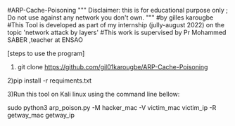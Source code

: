 #ARP-Cache-Poisoning
"""
    Disclaimer: this is for educational purpose only ; Do not use against any network you don't own.
"""
#by gilles karougbe
#This Tool is developed as part of my internship (jully-august 2022) on the topic 'network attack by layers'
#This  work is supervised by Pr Mohammed SABER ,teacher at ENSAO

[steps to use the program]
1) git clone https://github.com/gil01karougbe/ARP-Cache-Poisoning

2)pip install -r requiments.txt

3)Run this tool on Kali linux using the command line bellow:

sudo python3 arp_poison.py -M hacker_mac -V victim_mac victim_ip -R getway_mac getway_ip



